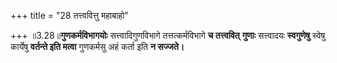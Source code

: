 +++
title = "28 तत्त्ववित्तु महाबाहो"

+++
॥3.28॥**गुणकर्मविभागयोः** सत्त्वादिगुणविभागे तत्तत्कर्मविभागे **च
तत्त्ववित्** **गुणाः** सत्त्वादयः **स्वगुणेषु** स्वेषु कार्येषु
**वर्तन्ते इति मत्वा** गुणकर्मसु अहं कर्ता इति **न सज्जते।**
